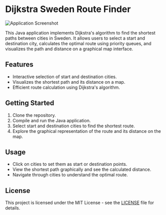 # Dijkstra Sweden Route Finder

![Application Screenshot](/Users/niusha/Downloads/Dij.png)

This Java application implements Dijkstra's algorithm to find the shortest paths between cities in Sweden. It allows users to select a start and destination city, calculates the optimal route using priority queues, and visualizes the path and distance on a graphical map interface.

## Features
- Interactive selection of start and destination cities.
- Visualizes the shortest path and its distance on a map.
- Efficient route calculation using Dijkstra's algorithm.

## Getting Started
1. Clone the repository.
2. Compile and run the Java application.
3. Select start and destination cities to find the shortest route.
4. Explore the graphical representation of the route and its distance on the map.

## Usage
- Click on cities to set them as start or destination points.
- View the shortest path graphically and see the calculated distance.
- Navigate through cities to understand the optimal route.

## License
This project is licensed under the MIT License - see the [LICENSE](LICENSE) file for details.
